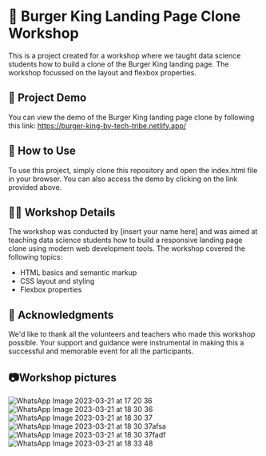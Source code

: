 # 🍔 Burger King Landing Page Clone Workshop
This is a project created for a workshop where we taught data science students how to build a clone of the Burger King landing page. The workshop focussed on the layout and flexbox properties.

## 🚀 Project Demo
You can view the demo of the Burger King landing page clone by following this link: https://burger-king-by-tech-tribe.netlify.app/

## 📖 How to Use
To use this project, simply clone this repository and open the index.html file in your browser. You can also access the demo by clicking on the link provided above.

## 👨‍🏫 Workshop Details
The workshop was conducted by [insert your name here] and was aimed at teaching data science students how to build a responsive landing page clone using modern web development tools. The workshop covered the following topics:

- HTML basics and semantic markup
- CSS layout and styling
- Flexbox properties

## 👏 Acknowledgments
We'd like to thank all the volunteers and teachers who made this workshop possible. Your support and guidance were instrumental in making this a successful and memorable event for all the participants.

## 📷Workshop pictures 
![WhatsApp Image 2023-03-21 at 17 20 36](https://user-images.githubusercontent.com/96219910/226614590-8fcda58e-d2be-487f-90dc-2e0ed7f03311.jpg)
![WhatsApp Image 2023-03-21 at 18 30 36](https://user-images.githubusercontent.com/96219910/226614598-1e1b70c1-9661-4f05-9380-7ba65849b7e8.jpg)
![WhatsApp Image 2023-03-21 at 18 30 37](https://user-images.githubusercontent.com/96219910/226614602-03beca89-cdaf-4208-bbd9-488717497d59.jpg)
![WhatsApp Image 2023-03-21 at 18 30 37afsa](https://user-images.githubusercontent.com/96219910/226614608-64788efb-016f-4b01-b487-ff6ec3d85b83.jpg)
![WhatsApp Image 2023-03-21 at 18 30 37fadf](https://user-images.githubusercontent.com/96219910/226614619-28e090a0-d568-4aff-b38d-40c2c81b1e27.jpg)
![WhatsApp Image 2023-03-21 at 18 33 48](https://user-images.githubusercontent.com/96219910/226614629-18468c55-b887-4c8c-ac87-8e3cbd7ae4f3.jpg)

